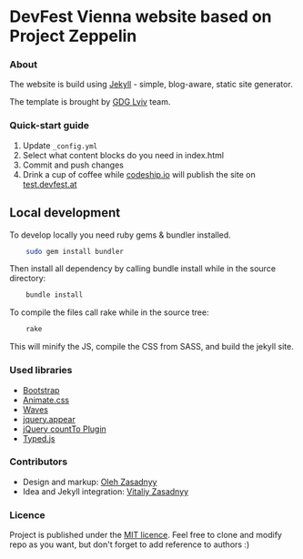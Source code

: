 # DevFest Vienna website based on Project Zeppelin

### About 
The website is build using [Jekyll](http://jekyllrb.com/) - simple, blog-aware, static site generator.

The template is brought by [GDG Lviv](http://lviv.gdg.org.ua/) team.

### Quick-start guide
1. Update ```_config.yml``` 
2. Select what content blocks do you need in index.html
3. Commit and push changes
4. Drink a cup of coffee while [codeship.io](https://codeship.io) will publish the site on [test.devfest.at](http://test.devfest.at)

## Local development
To develop locally you need ruby gems & bundler installed.
```bash
    sudo gem install bundler
```

Then install all dependency by calling bundle install while in the source directory:
```bash
    bundle install
```

To compile the files call rake while in the source tree:
```bash
    rake
```

This will minify the JS, compile the CSS from SASS, and build the jekyll site.

### Used libraries
* [Bootstrap](https://github.com/twbs/bootstrap)
* [Animate.css](https://github.com/daneden/animate.css)
* [Waves](https://github.com/publicis-indonesia/Waves)
* [jquery.appear](https://github.com/bas2k/jquery.appear)
* [jQuery countTo Plugin](https://github.com/mhuggins/jquery-countTo)
* [Typed.js](https://github.com/mattboldt/typed.js)

### Contributors
* Design and markup: [Oleh Zasadnyy](https://github.com/ozasadnyy)
* Idea and Jekyll integration: [Vitaliy Zasadnyy](https://github.com/zasadnyy)

### Licence
Project is published under the [MIT licence](https://github.com/gdg-x/zeppelin/blob/master/LICENSE.txt). Feel free to clone and modify repo as you want, but don't forget to add reference to authors :)


